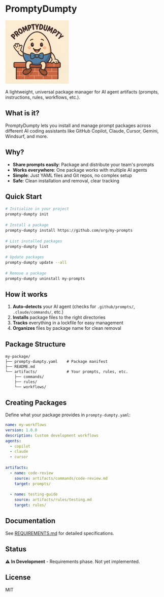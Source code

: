 # PromptyDumpty

<img src="logo.png" width=200px />

A lightweight, universal package manager for AI agent artifacts (prompts, instructions, rules, workflows, etc.).

## What is it?

PromptyDumpty lets you install and manage prompt packages across different AI coding assistants like GitHub Copilot, Claude, Cursor, Gemini, Windsurf, and more.

## Why?

- **Share prompts easily**: Package and distribute your team's prompts
- **Works everywhere**: One package works with multiple AI agents
- **Simple**: Just YAML files and Git repos, no complex setup
- **Safe**: Clean installation and removal, clear tracking

## Quick Start

```bash
# Initialize in your project
prompty-dumpty init

# Install a package
prompty-dumpty install https://github.com/org/my-prompts

# List installed packages
prompty-dumpty list

# Update packages
prompty-dumpty update --all

# Remove a package
prompty-dumpty uninstall my-prompts
```

## How it works

1. **Auto-detects** your AI agent (checks for `.github/prompts/`, `.claude/commands/`, etc.)
2. **Installs** package files to the right directories
3. **Tracks** everything in a lockfile for easy management
4. **Organizes** files by package name for clean removal

## Package Structure

```
my-package/
├── prompty-dumpty.yaml    # Package manifest
├── README.md
└── artifacts/             # Your prompts, rules, etc.
    ├── commands/
    ├── rules/
    └── workflows/
```

## Creating Packages

Define what your package provides in `prompty-dumpty.yaml`:

```yaml
name: my-workflows
version: 1.0.0
description: Custom development workflows
agents:
  - copilot
  - claude
  - cursor

artifacts:
  - name: code-review
    source: artifacts/commands/code-review.md
    target: prompts/
  
  - name: testing-guide
    source: artifacts/rules/testing.md
    target: rules/
```

## Documentation

See [REQUIREMENTS.md](REQUIREMENTS.md) for detailed specifications.

## Status

⚠️ **In Development** - Requirements phase. Not yet implemented.

## License

MIT
